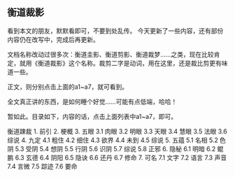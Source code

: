## 衡道裁影

看到本文的朋友，默默看即可，不要到处乱传。
今天更新了一些内容，还有部份内容仍在改写中，完成后再更新。

文档名称改动过很多次：衡道圭影、衡道剪影、衡道裁梦……之类，现在比较肯定，就用《衡道裁影》这个名称。裁剪二字是动词，用在这里，还是裁比剪更有味道一些。

正文，则分别点击上面的a1~a7，就可看到。

全文真正讲的东西，是如何睡个好觉……可能有点低端，哈哈！

暂如此。目录如下，内容的话，点击上面列表中a1~a7，即可。

衡道踈裁
    1. 前引
    2. 梗概
    3. 五眼
        3.1 肉眼
        3.2 明眼
        3.3 天眼
        3.4 慧眼
        3.5 法眼
        3.6 综说
    4. 九定
        4.1 粗住
        4.2 细住
        4.3 欲界
        4.4 未到
        4.5 综说
    5. 五蕴
        5.1 名相
        5.2 色阴
        5.3 受阴
        5.4 想阴
        5.5 行阴
        5.6 识阴
        5.7 综说
        5.8 正邪
    6. 隐秘
        6.1 明暗
        6.2 鲲鹏
        6.3 玄德
        6.4 阴阳
        6.5 隐诀
        6.6 还丹
        6.7 修命
    7. 可名
        7.1 文字
        7.2 语言
        7.3 声音
        7.4 言微
        7.5 踪迹
        7.6 要命

